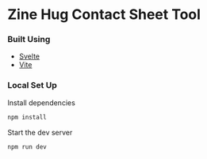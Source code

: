 # Zine Hug Contact Sheet Tool

### Built Using

- [Svelte](https://svelte.dev/)
- [Vite](https://vitejs.dev/)

### Local Set Up

Install dependencies

```bash
npm install
```

Start the dev server

```bash
npm run dev
```
